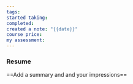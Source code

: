 ```yaml
---
tags: 
started taking: 
completed: 
created a note: "{{date}}"
course price: 
my assessment:
---
```

### Resume
==Add a summary and and your impressions==